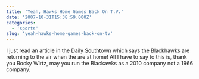 ```yaml
---
title: 'Yeah, Hawks Home Games Back On T.V.'
date: '2007-10-31T15:38:59.000Z'
categories:
  - 'sports'
slug: 'yeah-hawks-home-games-back-on-tv'
---
```


I just read an article in the [Daily Southtown](http://www.dailysouthtown.com/sports/cronin/626143,103007_cronin.article) which says the Blackhawks are returning to the air when the are at home! All I have to say to this is, thank you Rocky Wirtz, may you run the Blackawks as a 2010 company not a 1966 company.
